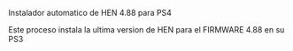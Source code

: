 Instalador automatico de HEN 4.88 para PS4

Este proceso instala la ultima version de HEN para el FIRMWARE 4.88 en su PS3

